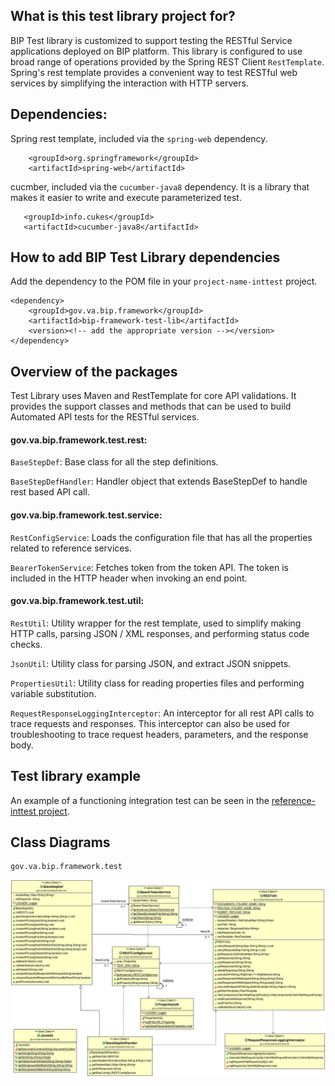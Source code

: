 ## What is this test library project for?

BIP Test library is customized to support testing the RESTful Service applications deployed on BIP platform. This library is configured to use broad range of operations provided by the Spring REST Client `RestTemplate`. Spring's rest template provides a convenient way to test RESTful web services by simplifying the interaction with HTTP servers.

## Dependencies:

Spring rest template, included via the `spring-web` dependency.

	    <groupId>org.springframework</groupId>
	    <artifactId>spring-web</artifactId>

cucmber, included via the `cucumber-java8` dependency. It is a library that makes it easier to write and execute parameterized test.

	   <groupId>info.cukes</groupId>
	   <artifactId>cucumber-java8</artifactId>


## How to add BIP Test Library dependencies
Add the dependency to the POM file in your `project-name-inttest` project.

	<dependency>
		<groupId>gov.va.bip.framework</groupId>
		<artifactId>bip-framework-test-lib</artifactId>
		<version><!-- add the appropriate version --></version>
	</dependency>

## Overview of the packages

Test Library uses Maven and RestTemplate for core API validations. It provides the support classes and methods that can be used to build Automated API tests for the RESTful services.

#### gov.va.bip.framework.test.rest:

`BaseStepDef`: Base class for all the step definitions.

`BaseStepDefHandler`: Handler object that extends BaseStepDef to handle rest based API call. 

#### gov.va.bip.framework.test.service:

`RestConfigService`: Loads the configuration file that has all the properties related to reference services.

`BearerTokenService`: Fetches token from the token API. The token is included in the HTTP header when invoking an end point.

#### gov.va.bip.framework.test.util:

`RestUtil`: Utility wrapper for the rest template, used to simplify making HTTP calls, parsing JSON / XML responses, and performing status code checks.

`JsonUtil`: Utility class for parsing JSON, and extract JSON snippets.

`PropertiesUtil`: Utility class for reading properties files and performing variable substitution.

`RequestResponseLoggingInterceptor`: An interceptor for all rest API calls to trace requests and responses. This interceptor can also be used for troubleshooting to trace request headers, parameters, and the response body.

## Test library example
An example of a functioning integration test can be seen in the [reference-inttest project](https://github.com/department-of-veterans-affairs/ocp-reference-spring-boot/tree/master/bip-reference-inttest).

## Class Diagrams
	gov.va.bip.framework.test 
<img src="/images/cd-test-lib-package.jpg" />
